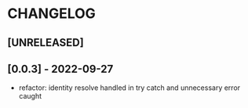 # CHANGELOG

## [UNRELEASED]

## [0.0.3] - 2022-09-27

- refactor: identity resolve handled in try catch and unnecessary error caught
